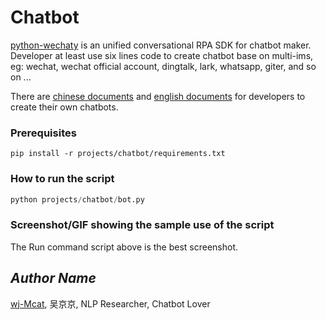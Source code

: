 # Chatbot
[python-wechaty](https://github.com/wechaty/python-wechaty) is an unified conversational RPA SDK for chatbot maker. Developer at least use six lines code to create chatbot base on multi-ims, eg: wechat, wechat official account, dingtalk, lark, whatsapp, giter, and so on ...

There are [chinese documents](https://wechaty.readthedocs.io/) and [english documents](http://wechaty.js.org/) for developers to create their own chatbots.

### Prerequisites

```shell
pip install -r projects/chatbot/requirements.txt
```

### How to run the script

```python
python projects/chatbot/bot.py
```

### Screenshot/GIF showing the sample use of the script

The Run command script above is the best screenshot. 

## *Author Name*

[wj-Mcat](https://github.com/wj-Mcat), 吴京京, NLP Researcher, Chatbot Lover
